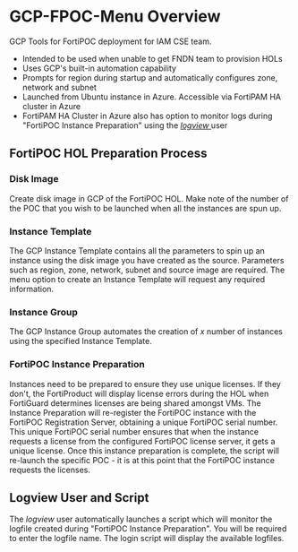 # GCP-FPOC-Menu Overview
GCP Tools for FortiPOC deployment for IAM CSE team.

- Intended to be used when unable to get FNDN team to provision HOLs
- Uses GCP's built-in automation capability
- Prompts for region during startup and automatically configures zone, network and subnet
- Launched from Ubuntu instance in Azure. Accessible via FortiPAM HA cluster in Azure
- FortiPAM HA Cluster in Azure also has option to monitor logs during "FortiPOC Instance Preparation" using the [*logview* ](README.md#logview-user-and-script)user

## FortiPOC HOL Preparation Process
### Disk Image
Create disk image in GCP of the FortiPOC HOL. Make note of the number of the POC that you wish to be launched when all the instances are spun up.

### Instance Template
The GCP Instance Template contains all the parameters to spin up an instance using the disk image you have created as the source. Parameters such as region, zone, network, subnet and source image are required. The menu option to create an Instance Template will request any required information.

### Instance Group
The GCP Instance Group automates the creation of *x* number of instances using the specified Instance Template.

### FortiPOC Instance Preparation
Instances need to be prepared to ensure they use unique licenses. If they don't, the FortiProduct will display license errors during the HOL when FortiGuard determines licenses are being shared amongst VMs. The Instance Preparation will re-register the FortiPOC instance with the FortiPOC Registration Server, obtaining a unique FortiPOC serial number. This unique FortiPOC serial number ensures that when the instance requests a license from the configured FortiPOC license server, it gets a unique license. Once this instance preparation is complete, the script will re-launch the specific POC - it is at this point that the FortiPOC instance requests the licenses.

## Logview User and Script
The *logview* user automatically launches a script which will monitor the logfile created during "FortiPOC Instance Preparation". You will be required to enter the logfile name. The login script will display the available logfiles.